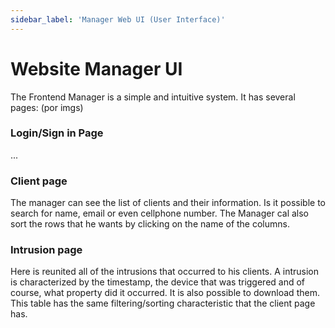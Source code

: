 ```yaml
---
sidebar_label: 'Manager Web UI (User Interface)'
---
```


# Website Manager UI

The Frontend Manager is a simple and intuitive system. 
It has several pages:
(por imgs)

### Login/Sign in Page

...

### Client page

The manager can see the list of clients and their information. Is it possible to search for name, email or even cellphone number. The Manager cal also sort the rows that he wants by clicking on the name of the columns. 

### Intrusion page
Here is reunited all of the intrusions that occurred to his clients. A intrusion is characterized by the timestamp, the device that was triggered and of course, what property did it occurred. It is also possible to download them. This table has the same filtering/sorting characteristic that the client page has. 


